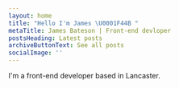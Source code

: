 ```yaml
---
layout: home
title: "Hello I'm James \U0001F44B "
metaTitle: James Bateson | Front-end devloper
postsHeading: Latest posts
archiveButtonText: See all posts
socialImage: ''
---
```

I'm a front-end developer based in Lancaster.
